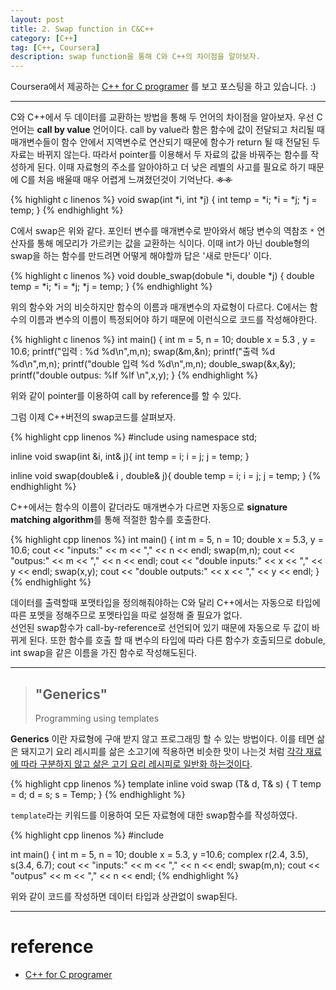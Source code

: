 ```yaml
---
layout: post
title: 2. Swap function in C&C++
category: [C++]
tag: [C++, Coursera]
description: swap function을 통해 C와 C++의 차이점을 알아보자.
---
```


Coursera에서 제공하는 [C++ for C programer](https://www.coursera.org/learn/c-plus-plus-a/home/info) 를 보고 포스팅을 하고 있습니다. :)

---

C와 C++에서 두 데이터를 교환하는 방법을 통해 두 언어의 차이점을 알아보자. 우선 C언어는 **call by value** 언어이다. call by value라 함은 함수에 값이 전달되고 처리될 때 매개변수들이 함수 안에서 지역변수로 연산되기 때문에 함수가 return 될 때 전달된 두 자료는 바뀌지 않는다. 따라서 pointer를 이용해서 두 자료의 값을 바꿔주는 함수를 작성하게 된다. 이때 자료형의 주소를 알아야하고 더 낮은 레벨의 사고를 필요로 하기 때문에 C를 처음 배울때 매우 어렵게 느껴졌던것이 기억난다. ~~ㅎㅎ~~

{% highlight c linenos %}
void swap(int *i, int *j)
{
  int temp = *i;
  *i = *j;
  *j = temp;
}
{% endhighlight %}

C에서 swap은 위와 같다. 포인터 변수를 매개변수로 받아와서 해당 변수의 역참조 `*` 연산자를 통해 메모리가 가르키는 값을 교환하는 식이다. 이때 int가 아닌 double형의 swap을 하는 함수를 만드려면 어떻게 해야할까 답은 '새로 만든다' 이다.

{% highlight c linenos %}
void double_swap(dobule *i, double *j)
{
  double temp = *i;
  *i = *j;
  *j = temp;
}
{% endhighlight %}

위의 함수와 거의 비슷하지만 함수의 이름과 매개변수의 자료형이 다르다. C에서는 함수의 이름과 변수의 이름이 특정되어야 하기 때문에 이런식으로 코드를 작성해야한다.

{% highlight c linenos %}
int main()
{
  int m = 5, n = 10;
  double x = 5.3 , y = 10.6;
  printf("입력 : %d %d\n",m,n);
  swap(&m,&n);
  printf("출력 %d %d\n",m,n);
  printf("double 입력 %d %d\n",m,n);
  double_swap(&x,&y);
  printf("double outpus: %lf %lf \n",x,y);
}
{% endhighlight %}

위와 같이 pointer를 이용하여 call by reference를 할 수 있다.

그럼 이제 C++버전의 swap코드를 살펴보자.

{% highlight cpp linenos %}
#include <iostream>
using namespace std;

inline void swap(int &i, int& j){
  int temp = i;
  i = j;
  j = temp;
}

inline void swap(double& i , double& j){
  double temp = i;
  i = j;
  j = temp;
}
{% endhighlight %}

C++에서는 함수의 이름이 같더라도 매개변수가 다르면 자동으로 **signature matching algorithm**를 통해 적절한 함수를 호출한다.

{% highlight cpp linenos %}
int main()
{
  int m = 5, n = 10;
  double x = 5.3, y = 10.6;
  cout << "inputs:" << m << "," << n << endl;
  swap(m,n);
  cout << "outpus:" << m << "," << n << endl;
  cout << "double inputs:" << x << "," << y << endl;
  swap(x,y);
  cout << "double outputs:" << x << "," << y << endl;
}
{% endhighlight %}

데이터를 출력할때 포맷타입을 정의해줘야하는 C와 달리 C++에서는 자동으로 타입에 따른 포멧을 정해주므로 포멧타입을 따로 설정해 줄 필요가 없다.  
선언된 swap함수가 call-by-reference로 선언되어 있기 때문에 자동으로 두 값이 바뀌게 된다. 또한 함수를 호출 할 때 변수의 타입에 따라 다른 함수가 호출되므로 dobule, int swap을 같은 이름을 가진 함수로 작성해도된다.

---

> ## "Generics"
> Programming using templates

**Generics** 이란 자료형에 구애 받지 않고 프로그래밍 할 수 있는 방법이다. 이를 테면 삶은 돼지고기 요리 레시피를 삶은 소고기에 적용하면 비슷한 맛이 나는것 처럼 <u>각각 재료에 따라 구분하지 않고 삶은 고기 요리 레시피로 일반화 하는것이다</u>.

{% highlight cpp linenos %}
template <class T>
inline void swap (T& d, T& s)
{
  T temp = d;
  d = s;
  s = Temp;
}
{% endhighlight %}

`template`라는 키워드를 이용하여 모든 자료형에 대한 swap함수를 작성하였다.

{% highlight cpp linenos %}
#include <complex>

int main()
{
  int m = 5, n = 10;
  double x = 5.3, y =10.6;
  complex<double> r(2.4, 3.5), s(3.4, 6.7);
  cout << "inputs:" << m << "," << n << endl;
  swap(m,n);
  cout << "outpus" << m << "," << n << endl;
{% endhighlight %}

위와 같이 코드를 작성하면 데이터 타입과 상관없이 swap된다.


---


# reference
- [C++ for C programer](https://www.coursera.org/learn/c-plus-plus-a/home/info)
